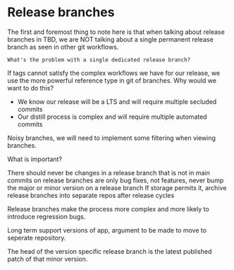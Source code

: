 # Release branches

The first and foremost thing to note here is that when talking about release branches in TBD, we are NOT talking about a single permanent release branch as seen in other git workflows.

```
What's the problem with a single dedicated release branch?
```

If tags cannot satisfy the complex workflows we have for our release, we use the more powerful reference type in git of branches. Why would we want to do this?

- We know our release will be a LTS and will require multiple secluded commits
- Our distill process is complex and will require multiple automated commits

Noisy branches, we will need to implement some filtering when viewing branches.

What is important?

There should never be changes in a release branch that is not in main
commits on release branches are only bug fixes, not features, never bump the major or minor version on a release branch
If storage permits it, archive release branches into separate repos after release cycles

Release branches make the process more complex and more likely to introduce regression bugs.

Long term support versions of app, argument to be made to move to seperate repository.

 The head of the version specific release branch is the latest published patch of that minor version.
